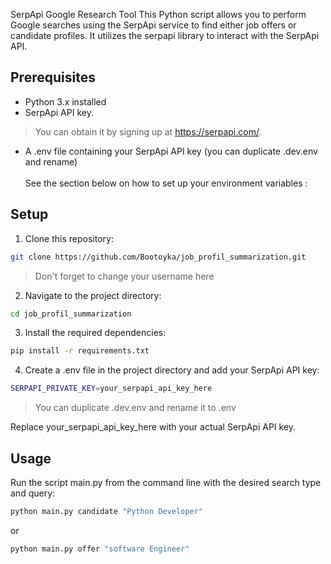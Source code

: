 SerpApi Google Research Tool
This Python script allows you to perform Google searches using the SerpApi service to find either job offers or candidate profiles. It utilizes the serpapi library to interact with the SerpApi API.

## Prerequisites
- Python 3.x installed
- SerpApi API key.
>You can obtain it by signing up at https://serpapi.com/.
- A .env file containing your SerpApi API key (you can duplicate .dev.env and rename) <br><br>
See the section below on how to set up your environment variables :
## Setup
1. Clone this repository:
```bash
git clone https://github.com/Bootoyka/job_profil_summarization.git
```
>Don't forget to change your username here
2. Navigate to the project directory:
```bash
cd job_profil_summarization
```
3. Install the required dependencies:
```bash
pip install -r requirements.txt
```
4. Create a .env file in the project directory and add your SerpApi API key:
```bash
SERPAPI_PRIVATE_KEY=your_serpapi_api_key_here
```
>You can duplicate .dev.env and rename it to .env

Replace your_serpapi_api_key_here with your actual SerpApi API key.

## Usage
Run the script main.py from the command line with the desired search type and query:

```bash
python main.py candidate "Python Developer"
```

or 

```bash
python main.py offer "software Engineer"
```

